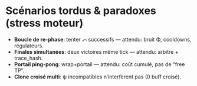 # Scénarios tordus & paradoxes (stress moteur)

- **Boucle de re-phase**: tenter `⤺` successifs — attendu: bruit Φ, cooldowns, régulateurs.
- **Finales simultanées**: deux victoires même tick — attendu: arbitre + trace_hash.
- **Portail ping-pong**: wrap+portail — attendu: coût cumulé, pas de “free TP”.
- **Clone croisé multi**: ψ incompatibles n’interfèrent pas (0 buff croisé).

